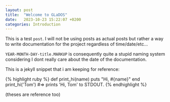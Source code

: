 ```yaml
---
layout: post
title:  "Welcome to GLaDOS"
date:   2023-10-23 15:22:07 +0200
categories: Introduction
---
```

This is a test `post`.
I will not be using posts as actual posts but rather a way to write documentation for the project regardless of time/date/etc...

`YEAR-MONTH-DAY-title.MARKUP` is consequently quite a stupid naming system considering I dont really care about the date of the documentation.

This is a jekyll snippet that i am keeping for reference:

{% highlight ruby %}
def print_hi(name)
  puts "Hi, #{name}"
end
print_hi('Tom')
#=> prints 'Hi, Tom' to STDOUT.
{% endhighlight %}

[jekyll-docs]: https://jekyllrb.com/docs/home
[jekyll-gh]:   https://github.com/jekyll/jekyll
[jekyll-talk]: https://talk.jekyllrb.com/

(theses are reference too)